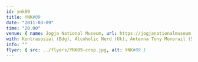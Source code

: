 ```yaml
---
id: ynk09
title: YNK#09
date: "2011-03-09"
time: "20.00"
venue: { name: Jogja National Museum, url: https://jogjanationalmuseum.com/ }
with: Kontrasosial (Bdg), Alcoholic Nerd (Uk), Antenna Tony Monorail (Swiss), Cured Pink (Aus), The Frankenstone (Jog), Headcrusher (Jog) & Punkasila (Jog/Aus)
info: ""
flyer: { src: ../flyers/YNK09-crop.jpg, alt: YNK#09 }
---
```

